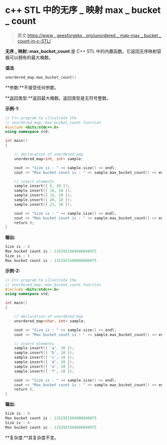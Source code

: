 # c++ STL 中的无序 _ 映射 max _ bucket _ count

> 原文:[https://www . geesforgeks . org/unordered _ map-max _ bucket _ count-in-c-STL/](https://www.geeksforgeeks.org/unordered_map-max_bucket_count-in-c-stl/)

**无序 _ 映射::max_bucket_count** 是 C++ STL 中的内置函数。它返回无序映射容器可以拥有的最大桶数。

**语法**

```cpp
unordered_map.max_bucket_count()
```

**参数:**不接受任何参数。

**返回类型:**返回最大桶数。返回类型是无符号整数。

**示例-1:**

```cpp
// C++ program to illustrate the
// unordered_map::max_bucket_count function
#include <bits/stdc++.h>
using namespace std;

int main()
{

    // declaration of unordered_map
    unordered_map<int, int> sample;

    cout << "Size is : " << sample.size() << endl;
    cout << "Max bucket count is : " << sample.max_bucket_count() << endl;

    // insert elements
    sample.insert({ 5, 10 });
    sample.insert({ 10, 10 });
    sample.insert({ 15, 10 });
    sample.insert({ 20, 10 });
    sample.insert({ 21, 10 });

    cout << "Size is : " << sample.size() << endl;
    cout << "Max bucket count is : " << sample.max_bucket_count() << endl;
    return 0;
}
```

**输出:**

```cpp
Size is : 0
Max bucket count is : 1152921504606846975
Size is : 5
Max bucket count is : 1152921504606846975

```

**示例-2:**

```cpp
// C++ program to illustrate the
// unordered_map::max_bucket_count function
#include <bits/stdc++.h>
using namespace std;

int main()
{

    // declaration of unordered_map
    unordered_map<char, int> sample;

    cout << "Size is : " << sample.size() << endl;
    cout << "Max bucket count is : " << sample.max_bucket_count() << endl;

    // insert elements
    sample.insert({ 'a', 10 });
    sample.insert({ 'b', 10 });
    sample.insert({ 'c', 10 });
    sample.insert({ 'd', 10 });
    sample.insert({ 'e', 10 });
    sample.insert({ 'f', 10 });

    cout << "Size is : " << sample.size() << endl;
    cout << "Max bucket count is : " << sample.max_bucket_count() << endl;
    return 0;
}
```

**输出:**

```cpp
Size is : 0
Max bucket count is : 1152921504606846975
Size is : 6
Max bucket count is : 1152921504606846975

```

**复杂度:**其复杂度不变。